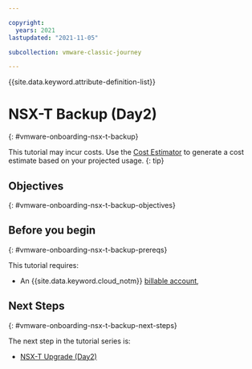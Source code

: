 ```yaml
---

copyright:
  years: 2021
lastupdated: "2021-11-05"

subcollection: vmware-classic-journey

---
```


{{site.data.keyword.attribute-definition-list}}

# NSX-T Backup (Day2)
{: #vmware-onboarding-nsx-t-backup}


This tutorial may incur costs. Use the [Cost Estimator](https://{DomainName}/estimator/review) to generate a cost estimate based on your projected usage.
{: tip}


## Objectives
{: #vmware-onboarding-nsx-t-backup-objectives}


## Before you begin
{: #vmware-onboarding-nsx-t-backup-prereqs}

This tutorial requires:
* An {{site.data.keyword.cloud_notm}} [billable account](https://{DomainName}/docs/account?topic=account-accounts), 


## Next Steps
{: #vmware-onboarding-nsx-t-backup-next-steps}

The next step in the tutorial series is:

* [NSX-T Upgrade (Day2)](/docs/solution-tutorials?topic=solution-tutorials-vmware-onboarding-nsx-t-upgrade)
